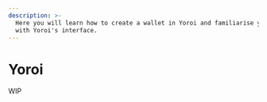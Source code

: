 ```yaml
---
description: >-
  Here you will learn how to create a wallet in Yoroi and familiarise yourself
  with Yoroi's interface.
---
```


# Yoroi

WIP

